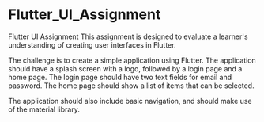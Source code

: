 # Flutter_UI_Assignment

Flutter UI Assignment
This assignment is designed to evaluate a learner's understanding of creating user interfaces in Flutter.

The challenge is to create a simple application using Flutter. The application should have a splash screen with a logo, 
followed by a login page and a home page. The login page should have two text fields for email and password. 
The home page should show a list of items that can be selected.

The application should also include basic navigation, and should make use of the material library.